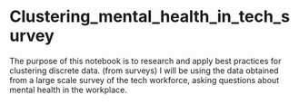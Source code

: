 # Clustering_mental_health_in_tech_survey
 The purpose of this notebook is to research and apply best practices for clustering discrete data. (from surveys) I will be using the data obtained from a large scale survey of the tech workforce, asking questions about mental health in the workplace.
